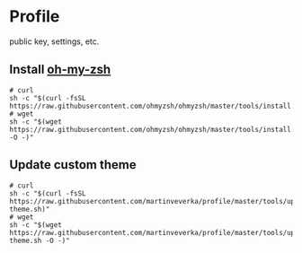 # Profile

public key, settings, etc.

## Install [oh-my-zsh](https://github.com/robbyrussell/oh-my-zsh)

```shell
# curl
sh -c "$(curl -fsSL https://raw.githubusercontent.com/ohmyzsh/ohmyzsh/master/tools/install.sh)"
# wget
sh -c "$(wget https://raw.githubusercontent.com/ohmyzsh/ohmyzsh/master/tools/install.sh -O -)"
```

## Update custom theme

```shell
# curl
sh -c "$(curl -fsSL https://raw.githubusercontent.com/martinveverka/profile/master/tools/update-theme.sh)"
# wget
sh -c "$(wget https://raw.githubusercontent.com/martinveverka/profile/master/tools/update-theme.sh -O -)"
```
